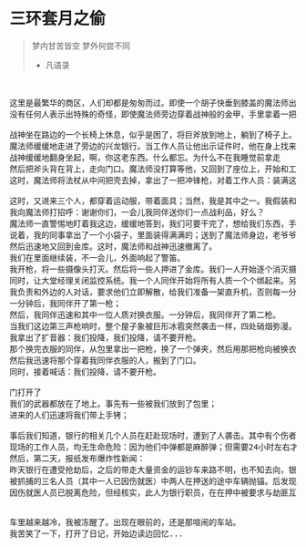 # 三环套月之偷



> 梦内甘苦皆空
> 梦外何尝不同
> - 凡语录

<pre>


这里是最繁华的商区，人们却都是匆匆而过。即使一个胡子快垂到膝盖的魔法师出现，也只不过换来个别人多看几眼。
没有任何人表示出特殊的奇怪，即使魔法师旁边穿着战神般的金甲，手里拿着一把开山似的巨斧，也只是偶尔过来一个人和他合合影而矣。

战神坐在路边的一个长椅上休息，似乎是困了，将巨斧放到地上，躺到了椅子上。
魔法师缓缓地走进了旁边的兴龙银行。当工作人员让他出示证件时，他在身上找来找去，然后叹了口气。一步步缓慢地走到门口，对着战神喊：老伙计，我的证件。
战神缓缓地翻身坐起，啊，你这老东西。什么都忘。为什么不在我睡觉前拿走
然后把斧头背在背上，走向门口。魔法师没打算等他，又回到了座位上，开始和工作人员说话：我们要打劫银行，请不要报警。否则，这里的人都会丧命。说着拿出了一个大袋子，请把这个袋子装满；工作人员有些不知所措，战神已走到身旁，把背上的斧子拿了下来，打开，从里面拿出一把流弹炮；”各位，不要惊慌，保安们，请把你们的枪交到这边，然后到那边；大堂经理，请你过来，把门关上；录像监控人员，你知道我们在做什么，但请不要报警，会死人的。
这时，魔法师将法杖从中间把壳去掉，拿出了一把冲锋枪，对着工作人员：装满这个袋子需要一点时间，你需要手脚快些，不要做傻事oh"。

这时，又进来三个人，都穿着运动服，带着面具；当然，我是其中之一。我假装和魔法师不认识，只是对他们，你们继续，我们井水不犯河水-你拿现金，我们拿金条。然后我们都拿出枪，对在堂经理说，你关门的速度太慢，需要扣工资的。等他把门关上后，我们押着经理让他给我们打开金库的门。然后，我看着经理，我的两个同伴进去装东西。
我向魔法师打招呼：谢谢你们，一会儿我同伴送你们一点战利品，好么？
魔法师一直警惕地盯着我这边，缓缓地答到，我们可要干完了，想给我们东西，手脚得快。
说着，我的同事拿出了一个小袋子，里面装得满满的；送到了魔法师身边，老爷爷，给您修胡子用吧。
然后迅速地又回到金库。这时，魔法师和战神迅速撤离了。
我们在里面继续装，不一会儿，外面响起了警笛。
我开枪，将一些摄像头打灭。然后将一些人押进了金库。我们一人开始逐个消灭摄像头。
同时，让大堂经理关闭监控系统。我一个人同伴开始将所有人质一个个绑起来。另一个同伙负责监押人员；外面的人员让我们尽快投降。
我负责和外边的人对话，要求他们立即解散，给我们准备一架直升机，否则每一分钟将消灭一个人质。
一分钟后，我同伴开了第一枪；
然后，我同伴迅速和其中一位人质对换衣服。一分钟后，我同伴开了第二枪。
当我们这边第三声枪响时，整个屋子象被巨形冰雹突然袭击一样，四处硝烟弥漫。
我拿出了扩音器：我们投降，我们投降，请不要开枪。
那个换完衣服的同伴，从包里拿出一把枪，换了一个弹夹，然后用那把枪向被换衣服的人开了一枪，这是把消音手机，几乎听不到声音。
然后我迅速将那个穿着我同伴衣服的人，搬到了门口。
同时，接着喊话：我们投降，请不要开枪。

门打开了
我们的武器都放在了地上。事先有一些被我们放到了包里；
进来的人们迅速将我们带上手铐；

事后我们知道，银行的相关几个人员在赶赴现场时，遭到了人袭击。其中有个伤者称袭击他的，是一个魔法师。
现场的工作人员，均无生命危险：因为他们中弹都是麻醉弹；但需要24小时左右才能苏醒。只有两人中弹轻，1个小时后即清醒了；一名是男员工，他说先是有魔法师来抢劫，然后又来了三个人，带着面具。另一名员工是名女员工，她很害怕，说不出什么。只说金库的秘库可能被翻了，需要查一下，是否丢了重要物品。他们开始组织盘点，经查，果然，一批巨额货款抵压证件丢失。当天，他们早早地派来了专用押运车，将一批重要的钱物先运走。
然后，第二天，报纸发布爆炸性新闻：
昨天银行在遭受抢劫后，之后的带走大量资金的运钞车来路不明，也不知去向，银行的一名女性员工，即银行中最先苏醒的两名员工之一，随车失踪。男性员工后来看录像时说，从不认识那位女性员工，虽然她的工作服上的姓名的人，他是认识的。
被抓捕的三名人员（其中一人已因伤就医）中两人在押送的途中车辆抛锚。后发现所有人员均为冻成冰块，但其中两名银行劫匪失踪。
因伤就医人员已脱离危险，但经核实，此人为银行职员，在在押中被要求与劫匪互换衣服。


车里越来越冷，我被冻醒了。出现在眼前的，还是那喧闹的车站。
我苦笑了一下，打开了日记，开始边读边回忆...

</pre>
